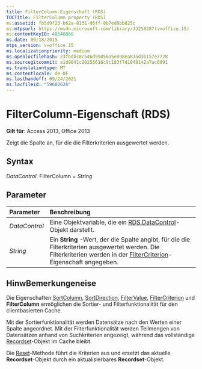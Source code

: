 ```yaml
---
title: FilterColumn-Eigenschaft (RDS)
TOCTitle: FilterColumn property (RDS)
ms:assetid: fb5d9f23-b62a-8131-d6ff-8b7ed8bb825c
ms:mtpsurl: https://msdn.microsoft.com/library/JJ250287(v=office.15)
ms:contentKeyID: 48548868
ms.date: 09/18/2015
mtps_version: v=office.15
ms.localizationpriority: medium
ms.openlocfilehash: 23fbdbc8c546d99456a5e898ea835d3b157e7728
ms.sourcegitcommit: a1d9041c20256616c9c183f7d1049142a7ac6991
ms.translationtype: MT
ms.contentlocale: de-DE
ms.lasthandoff: 09/24/2021
ms.locfileid: "59602626"
---
```

# <a name="filtercolumn-property-rds"></a>FilterColumn-Eigenschaft (RDS)

**Gilt für**: Access 2013, Office 2013

Zeigt die Spalte an, für die die Filterkriterien ausgewertet werden.

## <a name="syntax"></a>Syntax

*DataControl*. FilterColumn = *String*

## <a name="parameters"></a>Parameter

|Parameter|Beschreibung|
|:--------|:----------|
|*DataControl* |Eine Objektvariable, die ein [RDS.DataControl](datacontrol-object-rds.md)-Objekt darstellt.|
|*String* |Ein **String** -Wert, der die Spalte angibt, für die die Filterkriterien ausgewertet werden. Die Filterkriterien werden in der [FilterCriterion](filtercriterion-property-rds.md)-Eigenschaft angegeben.|

## <a name="remarks"></a>HinwBemerkungeneise

Die Eigenschaften [SortColumn](sortcolumn-property-rds.md), [SortDirection](sortdirection-property-rds.md), [FilterValue](filtervalue-property-rds.md), [FilterCriterion](filtercriterion-property-rds.md) und **FilterColumn** ermöglichen die Sortier- und Filterfunktionalität für den clientbasierten Cache. 

Mit der Sortierfunktionalität werden Datensätze nach den Werten einer Spalte angeordnet. Mit der Filterfunktionalität werden Teilmengen von Datensätzen anhand von Suchkriterien angezeigt, während das vollständige [Recordset](recordset-object-ado.md)-Objekt im Cache bleibt. 

Die [Reset](reset-method-rds.md)-Methode führt die Kriterien aus und ersetzt das aktuelle **Recordset**-Objekt durch ein aktualisierbares **Recordset**-Objekt.

